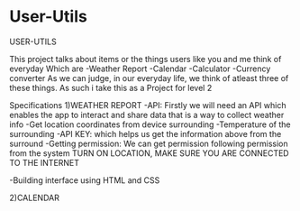 # User-Utils
USER-UTILS

This project talks about items or the things users like you and me think of everyday
Which are
-Weather Report
-Calendar
-Calculator
-Currency converter
As we  can judge, in our everyday life, we think of atleast three of these things. As such 
i take this as a Project for level 2

Specifications
1)WEATHER REPORT
-API: Firstly we will need an API which enables the app to interact and share data
that is a way to collect weather info
-Get location coordinates from device surrounding
-Temperature of the surrounding
-API KEY: which helps us get the information above from the surround
-Getting permission: We can get permission following permission from the system
TURN ON LOCATION, MAKE SURE YOU ARE CONNECTED TO THE INTERNET

-Building interface using HTML and CSS

2)CALENDAR
